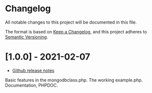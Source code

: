 # Changelog

All notable changes to this project will be documented in this file.

The format is based on [Keep a Changelog](https://keepachangelog.com/en/1.0.0/),
and this project adheres to [Semantic Versioning](https://semver.org/spec/v2.0.0.html).

# [1.0.0] - 2021-02-07

* [Github release notes](https://github.com/peterlembke/mongodb-class/releases/tag/v1.0.0)

Basic features in the mongodbclass.php. The working example.php. Documentation, PHPDOC. 

